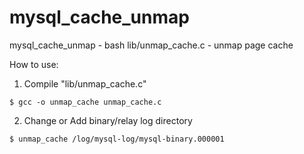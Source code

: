 # mysql_cache_unmap

mysql_cache_unmap - bash
lib/unmap_cache.c - unmap page cache
 
How to use:
1. Compile "lib/unmap_cache.c" 
<pre><code>$ gcc -o unmap_cache unmap_cache.c 
</code></pre>

2. Change or Add binary/relay log directory
<pre><code>$ unmap_cache /log/mysql-log/mysql-binary.000001
</code></pre>
